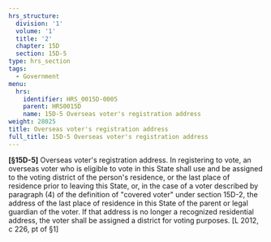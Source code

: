 ```yaml
---
hrs_structure:
  division: '1'
  volume: '1'
  title: '2'
  chapter: 15D
  section: 15D-5
type: hrs_section
tags:
  - Government
menu:
  hrs:
    identifier: HRS_0015D-0005
    parent: HRS0015D
    name: 15D-5 Overseas voter's registration address
weight: 28025
title: Overseas voter's registration address
full_title: 15D-5 Overseas voter's registration address
---
```

**[§15D-<a></a><a></a><a></a><a></a><a>5]</a>** Overseas voter's registration address. In registering to vote, an overseas voter who is eligible to vote in this State shall use and be assigned to the voting district of the person's residence, or the last place of residence prior to leaving this State, or, in the case of a voter described by paragraph (4) of the definition of "covered voter" under section 15D-2, the address of the last place of residence in this State of the parent or legal guardian of the voter. If that address is no longer a recognized residential address, the voter shall be assigned a district for voting purposes. [L 2012, c 226, pt of §1]